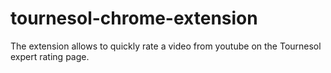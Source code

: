 # tournesol-chrome-extension

The extension allows to quickly rate a video from youtube on the Tournesol expert rating page.
